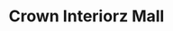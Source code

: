 ---
title: "Crown Interiorz Mall"
url: /secor-35-faridabad-haryana/crown-interiorz-mall/
shop: mall
---